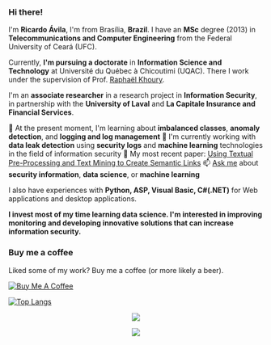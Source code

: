 ### Hi there!

I'm **Ricardo Ávila**, I'm from Brasília, **Brazil**. I have an **MSc** degree (2013) in **Telecommunications and Computer Engineering** from the Federal University of Ceará (UFC). 

Currently, **I'm pursuing a doctorate** in **Information Science and Technology** at Université du Québec à Chicoutimi (UQAC). There I work under the supervision of Prof. [Raphaël Khoury](https://scholar.google.com/citations?user=bskziasAAAAJ&hl=en).

I'm an **associate researcher** in a research project in **Information Security**, in partnership with the **University of Laval** and **La Capitale Insurance and Financial Services**.


:triangular_flag_on_post: At the present moment, I'm learning about **imbalanced classes**, **anomaly  detection**, and **logging and log management**
:telescope: I'm currently working with **data leak detection** using **security logs** and **machine learning** technologies in the field of information security
:page_facing_up: My most recent paper: [Using Textual Pre-Processing and Text Mining to Create Semantic Links](https://doi.org/10.5281/zenodo.3300354)
:mailbox: [Ask me](https://github.com/theavila/theavila/issues/new/choose) about **security information**, **data science**, or **machine learning**


I also have experiences with **Python, ASP, Visual Basic, C#(.NET)** for Web applications and desktop applications.


**I invest most of my time learning data science. I'm interested in improving monitoring and developing innovative solutions that can increase information security.**


### Buy me a coffee

Liked some of my work? Buy me a coffee (or more likely a beer).

<a href="https://www.buymeacoffee.com/theavila" target="_blank"><img src="https://bmc-cdn.nyc3.digitaloceanspaces.com/BMC-button-images/custom_images/orange_img.png" alt="Buy Me A Coffee" style="height: auto !important;width: auto !important;"></a>

[![Top Langs](https://github-readme-stats.vercel.app/api/top-langs/?username=theavila&layout=compact&langs_count=7)](https://github.com/anuraghazra/github-readme-stats)

<p align='center'> 
  <a href="https://www.linkedin.com/in/theavila/" target="_blank">
    <img src="https://img.shields.io/badge/linkedin-%230077B5.svg?&style=for-the-badge&logo=linkedin&logoColor=white" />
  </a>
</p>
<p align='center'> 
  <a href="https://theavila.github.io/" target="_blank">
    <img src="https://img.shields.io/static/v1?label=Visit&message=Website&color=green" />
  </a>
</p>
